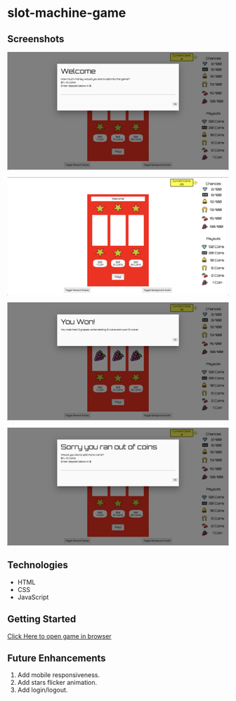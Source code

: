 # slot-machine-game

## Screenshots

![Starting Game Page](images/StartGameScreen.png)

![Main Game Page](images/MainGameScreen.png)

![What it looks like when you win coins](images/WinGameScreen.png)

![What happens when you run out of coins or try to bet more coins than you have](images/LoseGameScreen.png)

## Technologies

- HTML
- CSS
- JavaScript

## Getting Started

[Click Here to open game in browser](https://CodingSalmon.github.io/slot-machine-game/)

## Future Enhancements

1. Add mobile responsiveness.
2. Add stars flicker animation.
3. Add login/logout.